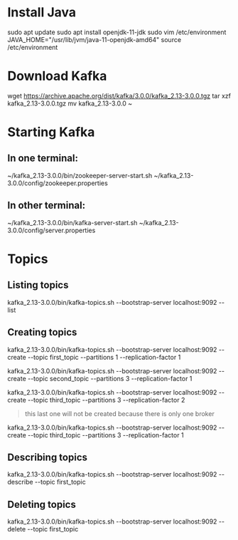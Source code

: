 # Install Java
sudo apt update
sudo apt install openjdk-11-jdk
sudo vim /etc/environment
JAVA_HOME="/usr/lib/jvm/java-11-openjdk-amd64"
source /etc/environment


# Download Kafka
wget https://archive.apache.org/dist/kafka/3.0.0/kafka_2.13-3.0.0.tgz
tar xzf kafka_2.13-3.0.0.tgz
mv kafka_2.13-3.0.0 ~


# Starting Kafka


## In one terminal:
~/kafka_2.13-3.0.0/bin/zookeeper-server-start.sh ~/kafka_2.13-3.0.0/config/zookeeper.properties

## In other terminal:
~/kafka_2.13-3.0.0/bin/kafka-server-start.sh ~/kafka_2.13-3.0.0/config/server.properties

# Topics

## Listing topics
kafka_2.13-3.0.0/bin/kafka-topics.sh --bootstrap-server localhost:9092 --list

## Creating topics
kafka_2.13-3.0.0/bin/kafka-topics.sh --bootstrap-server localhost:9092 --create --topic first_topic --partitions 1 --replication-factor 1

kafka_2.13-3.0.0/bin/kafka-topics.sh --bootstrap-server localhost:9092 --create --topic second_topic --partitions 3 --replication-factor 1

kafka_2.13-3.0.0/bin/kafka-topics.sh --bootstrap-server localhost:9092 --create --topic third_topic --partitions 3 --replication-factor 2
> this last one will not be created because there is only one broker

kafka_2.13-3.0.0/bin/kafka-topics.sh --bootstrap-server localhost:9092 --create --topic third_topic --partitions 3 --replication-factor 1

## Describing topics
kafka_2.13-3.0.0/bin/kafka-topics.sh --bootstrap-server localhost:9092 --describe --topic first_topic

## Deleting topics
kafka_2.13-3.0.0/bin/kafka-topics.sh --bootstrap-server localhost:9092 --delete --topic first_topic